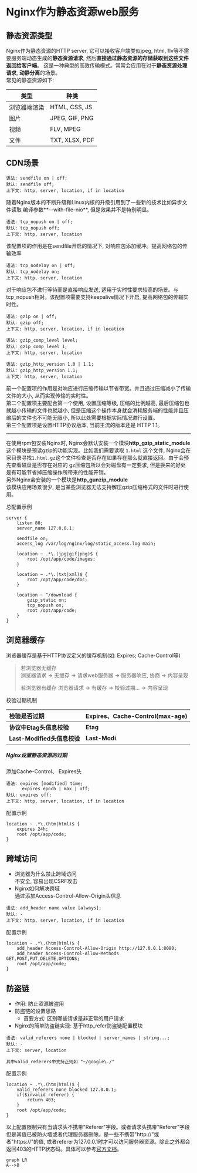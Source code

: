 # Nginx作为静态资源web服务

## 静态资源类型
Nginx作为静态资源的HTTP server, 它可以接收客户端类似jpeg, html, flv等不需要服务端动态生成的**静态资源请求**, 然后**直接通过静态资源的存储获取到这些文件返回给客户端**。
这是一种典型的高效传输模式。常常会应用在对于**静态资源处理请求**, **动静分离**的场景。  
常见的静态资源如下:  

类型 | 种类
---|---
浏览器端渲染 | HTML, CSS, JS
图片 | JPEG, GIF, PNG
视频 | FLV, MPEG
文件 | TXT, XLSX, PDF

## CDN场景
```
语法: sendfile on | off;
默认: sendfile off;
上下文: http, server, location, if in location
```
随着Nginx版本的不断升级和Linux内核的升级引用到了一些新的技术比如异步文件读取
编译参数**--with-file-nio**, 但是效果并不是特别明显。
```
语法: tcp_nopush on | off;
默认: tcp_nopush off;
上下文: http, server, location
```
该配置项的作用是在sendfile开启的情况下, 对响应包添加缓冲。提高网络包的传输效率
```
语法: tcp_nodelay on | off;
默认: tcp_nodelay on;
上下文: http, server, location
```
对于响应包不进行等待而是直接响应发送, 适用于实时性要求较高的场景。与tcp_nopush相对。该配置项需要支持keepalive情况下开启, 提高网络包的传输实时性。

```
语法: gzip on | off;
默认: gzip off;
上下文: http, server, location, if in location

语法: gzip_comp_level level;
默认: gzip_comp_level 1;
上下文: http, server, location

语法: gzip_http_version 1.0 | 1.1;
默认: gzip_http_version 1.1;
上下文: http, server, location
```
前一个配置项的作用是对响应进行压缩传输以节省带宽。并且通过压缩减小了传输文件的大小, 从而实现传输的实时性。  
第二个配置项主要配合第一个使用, 设置压缩等级, 压缩的比例越高, 最后压缩包也就越小传输的文件也就越小, 但是压缩这个操作本身就会消耗服务端的性能并且压缩后的文件也不可能无限小, 所以此处需要根据实际情况进行设置。  
第三个配置项是设置HTTP协议版本, 当前主流的版本还是 HTTP 1.1。

---
在使用rpm包安装Nginx时, Nginx会默认安装一个模块**http_gzip_static_module**  
这个模块是预读gzip的功能实现。比如我们需要读取 `1.html` 这个文件, Nginx会在家目录寻找`1.html.gz`这个文件检查是否存在如果存在那么就直接返回。由于会预先查看磁盘是否存在对应的 gz压缩包所以会对磁盘有一定要求, 但是换来的好处是有可能节省掉压缩操作所带来的性能开销。  
另外Nginx会安装的一个模块是**http_gunzip_module**  
该模块应用场景很少, 是当某些浏览器无法支持解压gzip压缩格式的文件时进行使用。


总配置示例
```
server {
    listen 80;
    server_name 127.0.0.1;

    sendfile on;
    access_log /var/log/nginx/log/static_access.log main;
    
    location ~ .*\.(jpg|gif|png)$ {
        root /opt/app/code/images;
    } 
    
    location ~ .*\.(txt|xml)$ {
        root /opt/app/code/doc;
    }
    
    location ~ ^/download {
        gzip_static on;
        tcp_nopush on;
        root /opt/app/code;
    }
}
```

## 浏览器缓存
浏览器缓存是基于HTTP协议定义的缓存机制(如: Expires; Cache-Control等)  
> 若浏览器无缓存  
> 浏览器请求 -> 无缓存 -> 请求web服务器 -> 服务器响应, 协商 -> 内容呈现
>  
> 若浏览器有缓存
> 浏览器请求 -> 有缓存 -> 校验过期... -> 内容呈现

校验过期机制

检验是否过期|Expires、Cache-Control(max-age)
:---|:---
**协议中Etag头信息校验**|**Etag**
**Last-Modified头信息校验**|**Last-Modi**

##### Nginx设置静态资源的过期
添加Cache-Control、 Expires头
```
语法: expires [modified] time;
      expires epoch | max | off;
默认: expires off;
上下文: http, server, location, if in location
``` 
配置示例
```
location ~ .*\.(htm|html)$ {
    expires 24h;
    root /opt/app/code;
}
```
## 跨域访问
- 浏览器为什么禁止跨域访问  
  不安全, 容易出现CSRF攻击
- Nginx如何解决跨域  
  通过添加Access-Control-Allow-Origin头信息
```
语法: add_header name value [always];
默认: -
上下文: http, server, location, if in location
```
配置示例
```
location ~ .*\.(htm|html)$ {
    add_header Access-Control-Allow-Origin http://127.0.0.1:8080;
    add_header Access-Control-Allow-Methods GET,POST,PUT,DELETE,OPTIONS;
    root /opt/app/code;
}
```
## 防盗链
- 作用: 防止资源被盗用  
- 防盗链的设置思路
    - 首要方式: 区别哪些请求是非正常的用户请求
- Nginx的简单防盗链实现: 基于http_refer防盗链配置模块
```
语法: valid_referers none | blocked | server_names | string...;
默认: -
上下文: server, location

其中valid_referers中支持正则如 "~/google\./"
```
配置示例
```
location ~ .*\.(htm|html)$ {
    valid_referers none blocked 127.0.0.1;
    if($invalid_referer) {
        return 403;
    }
    root /opt/app/code;
}
```
以上配置限制只有当请求头不携带"Referer"字段。或者请求头携带"Referer"字段但是其值已被防火墙或者代理服务器删除。是一些不携带"http://"或者"https://"的值, 或者referer为127.0.0.1时才可以访问服务器资源。除此之外都会返回403的HTTP状态码。具体可以参考[官方文档](http://nginx.org/en/docs/http/ngx_http_referer_module.html)。

```
graph LR
A-->B
```



